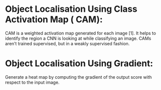 # Object Localisation Using Class Activation Map ( CAM):
CAM is a weighted activation map generated for each image [1]. It helps to identify the region a CNN is looking at while classifying an image. CAMs aren’t trained supervised, but in a weakly supervised fashion.


# Object Localisation Using Gradient:
Generate a heat map by computing the gradient of the output score with respect to the input image.
